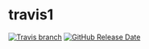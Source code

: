 # travis1
[![Travis branch](https://travis-ci.org/AshkanNYC/travis1.svg?branch=master)]()
[![GitHub Release Date](https://img.shields.io/github/release-date/SubtitleEdit/subtitleedit.svg)]()
